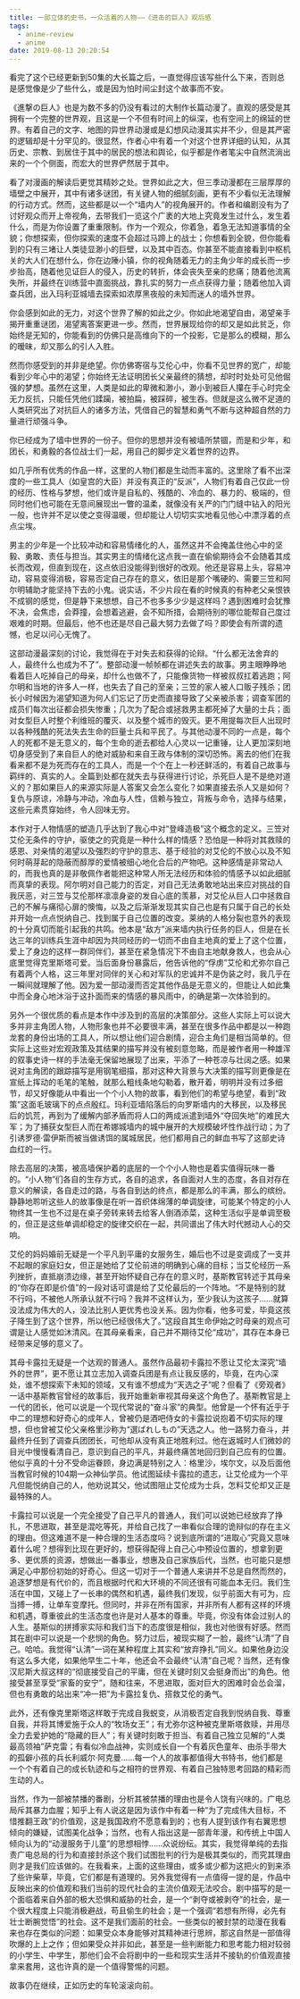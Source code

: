 ```yaml
---
title: 一部立体的史书，一众活着的人物——《进击的巨人》观后感
tags:
  - anime-review
  - anime
date: 2019-08-13 20:20:54
---
```



看完了这个已经更新到50集的大长篇之后，一直觉得应该写些什么下来，否则总是感觉像是少了些什么，或是因为怕时间尘封这个故事而不安。

《進撃の巨人》也是为数不多的仍没有看过的大制作长篇动漫了。直观的感受是其拥有一个完整的世界观，且这是一个不但有时间上的纵深，也有空间上的绵延的世界。有着自己的文字、地图的异世界动漫或是幻想风动漫其实并不少，但是其严密的逻辑却是十分罕见的。很显然，作者心中有着一个对这个世界详细的认知，从其历史、宗教、到居住于其中的居民的想法和舆论，似乎都是作者笔尖中自然流淌出来的一个个侧面，而宏大的世界俨然居于其中。

看了对漫画的解读后更觉其精妙之处。世界如此之大，但三季动漫都在三层厚厚的墙壁之中展开，其中有诸多谜团，有关键人物的细腻刻画，更有不少看似无法理解的行动方式。然而，这些都是以一个“墙内人”的视角展开的。作者和编剧没有为了讨好观众而开上帝视角，去带我们一览这个广袤的大地上究竟发生过什么，发生着什么，而是为你设置了重重限制。作为一个观众，你着急，着急无法知道事情的全貌；你想探索，但你探索的速度不会超过马蹄上的战士；你想看到全貌，但你能看到的只有三堵让人类徒显渺小的巨壁，以及其中百态。你甚至不能直接看到中枢机关的大人们在想什么，你在边陲小镇，你的视角随着无力的主角少年的成长而一步步抬高，随着他见证巨人的侵入，历史的转折，体会丧失至亲的悲痛；随着他流离失所，并最终在训练营中直面挑战，靠扎实的努力一点点获得力量；随着他加入调查兵团，出入玛利亚城墙去探索如浓厚黑夜般的未知而迷人的墙外世界。

你会感到如此的无力，对这个世界了解的如此之少。你如此地渴望自由，渴望亲手揭开重重谜团，渴望离答案更进一步。然而，世界展现给你的却又是如此贫乏，你始终是无知的，你能看到的仿佛只是高维向下的一个投影，它是那么的模糊，那么的暧昧，却又那么的引人入胜。

然而你感受到的并非是绝望。你仿佛寄宿与艾伦心中，你看不见世界的宽广，却能看到少年心中的渴望；你始终无法证明团长父亲最终的猜想，却时时处处可见他倔强的梦想。虽然在这里，人类是如此的卑微和渺小，渺小到被巨人攥在手心时完全无力反抗，只能任凭他们蹂躏，被拍扁，被踩碎，被生吞。但就是这么微不足道的人类研究出了对抗巨人的诸多方法，凭借自己的智慧和勇气不断与这种超自然的力量进行顽强斗争。

你已经成为了墙中世界的一份子。但你的思想并没有被墙所禁锢，而是和少年，和团长，和勇毅的各位战士们一起，用自己的脚步定义着世界的边界。

如几乎所有优秀的作品一样，这里的人物们都是生动而丰富的。这里除了看不出深度的一些工具人（如皇宫的大臣）并没有真正的“反派”，人物们有着自己仅此一份的经历、性格与梦想，他们或许是自私的、残酷的、冷血的、暴力的、极端的，但同时他们也可能在无意间展现出一瞥的温柔，就像没有关严的门门缝中钻入的阳光一般，也许并不足以使之变得温暖，但却能让人切切实实地看见他心中漂浮着的点点尘埃。

男主的少年是一个比较冲动和容易情绪化的人，虽然这并不会掩盖住他心中的坚毅、勇敢、责任与担当。其实男主的情绪化这点我一直在偷偷期待会不会随着其成长而改观，但直到现在，这点依旧没能得到很好的改观。他还是容易上头，容易冲动，容易变得消极，容易否定自己存在的意义，依旧是那个嘴硬的、需要三笠和阿尔明辅助才能坚持下去的小鬼。说实话，不少片段在看的时候真的有种老父亲恨铁不成钢的感觉，但是静下来想想，自己不也多多少少是这样吗？遇到困难时会犹豫不决，会焦虑，会莽撞，会想着逃避，会不知所措，会期待别的哪位能帮自己度过艰难的时期。但最后，他不也还是尽自己最大努力去做了吗？即使会有所谓的遗憾，也足以问心无愧了。

这部动漫最深刻的讨论，我觉得在于对失去和获得的论辩。“什么都无法舍弃的人，最终什么也成为不了”。整部动漫一帧帧都在讲述失去的故事。男主眼睁睁地看着巨人吃掉自己的母亲，却什么也做不了，只能像货物一样被叔叔扛着逃跑；阿尔明和当地的许多人一样，也失去了自己的至亲；三笠的家人被人口贩子残杀；团长小时候因为渴望知道为何人们忘记了历史而直接导致了父亲被杀害；调查军团的成员们每次出征都会损失惨重；几次为了配合或拯救男主都死掉了大量的士兵；面对女型巨人时整个利维班的覆灭、以及整个城市的毁灭。更不用提每次巨人出现时以各种残酷的死法失去生命的巨量士兵和平民了。与其他动漫不同的一点是，每个人的死都不是无意义的，每个生命的逝去都给人心灵以一记重锤，让人更加深刻地切身感受到了来自巨人的绝对威胁和来自王政与体制的深切恐怖。离去的他们在我看来都不是为死而存在的工具人，而是一个个在上一秒还鲜活的，有着自己故事与羁绊的、真实的人。全篇到处都在就失去与获得进行讨论，杀死巨人是不是绝对道义的？那如果巨人的来源实际是人答案又会怎么变化？如果直接去杀人又是如何？复仇与原谅，冷静与冲动，冷血与人性，信赖与独立，背叛与命令，选择与结果，这些元素贯穿始终，令人回味无穷。

本作对于人物情感的塑造几乎达到了我心中对“登峰造极”这个概念的定义。三笠对艾伦无条件的守护，驱使之的究竟是一种什么样的情感？恐怕是一种将对其救赎的感恩、对亲情的渴望以及强烈的守护的意志、基于经验的对艾伦的不放心以及不知何时萌芽起的隐蔽而醇厚的爱情被细心地化合后的产物吧。这种感情是非常动人的，而我也真的是非敬佩作者能把这种常人所无法经历和体验的情感予以如此细腻而真挚的表现。阿尔明对自己能力的否定，对自己无法勇敢地站出来应对挑战的自我厌恶，对三笠与艾伦那样凛凛身姿的发自心底的羡慕，对艾伦从巨人口中拯救自己的不解与痛彻心扉的懊悔，以及之后渐渐发现其实自己也是有只属于自己的长处并开始一点点悦纳自己、找到属于自己位置的改变。莱纳的人格分裂也意外的表现的十分真切而能引起我的共鸣。他本是“敌方”派来墙内执行任务的巨人，但是在长达三年的训练兵生涯中却因为共同经历的一切而不由自主地真的爱上了这个位置，爱上了身边的这样一群同伴们，甚至在紧急情况下不由自主地献身救人，也会从心底里觉得克里斯塔可爱。当后面身份暴露后，他告诉他的“俘虏”艾伦和尤弥尔自己有着两个人格，这三年里对同伴的关心和对军队的忠诚并不是伪装之时，我几乎在一瞬间就理解了他。因为爱一部动漫而否定其他作品是无意义的，但能让人如此集中而全身心地沐浴于这扑面而来的情感的暴风雨中，的确是第一次体验到的。

另外一个很优质的看点是本作中涉及到的高层的决策部分。这些人实际上可以说大多并非主角团人物，人物形象也并不必要很丰满，甚至在很多作品中都是以一种跑龙套的身份出场的工具人，所以想让他们迎合剧情，迎合主角们是相当简单的。但实际上这些对宏观政策及其结果的描写并没有被刻意忽略，而是被作者用一种雄浑的叙事史诗一样的手法毫无保留地展现了出来，平添了一种苍凉与壮阔之感。如果说对主角团的跟踪描写是用钢笔细描，那对这种大背景与大决策的描写则更像是在宣纸上挥动的毛笔的笔触，就那么粗线条地勾勒着，散开着，明明并没有过多细节，却又好像能从中看出一个个小人物的故事，看到他们的希望与绝望，看到“政策”这面毛玻璃下的点点殷红。玛利亚墙陷落后的向罗斯墙内的大移民，以及移民后的饥荒，再到为了缓解内部矛盾而将人口的两成派遣到墙外“夺回失地”的难民大军；为了捕获女型巨人而在希娜城墙内的城中展开的大规模破坏性作战行动；为了引诱罗德·雷伊斯而被当做诱饵的属城居民，他们都用自己的鲜血书写了这部史诗血红的一行。

除去高层的决策，被高墙保护着的底层的一个个小人物也是着实值得玩味一番的。“小人物”们各自的生存方式，各自的追求，各自面对人生的态度，各自对存在意义的解读，各自走过的路，与各自到达的终点，都是那么的丰满，那么的缤纷。静静地聆听这些人的故事像是在听一首织体绵薄的单调旋律，可能某个特定的小人物终其一生也不过是在桌子旁转来转去给客人倒酒添菜，这种生活似乎是单调至极的，但正是这些单调却稳定的旋律交织在一起，共同谱出了伟大时代撼动人心的交响。

艾伦的妈妈婚前无疑是一个平凡到平庸的女服务生，婚后也不过是变调成了一支并不起眼的家庭妇女，但正是她给了艾伦前进的明确到心痛的目标；当艾伦经历一系列挫折，直抵崩溃边缘，甚至开始怀疑自己存在的意义时，基斯教官转述于其母亲的“你存在即是价值”的一段对话可谓是给了艾伦最后的一个阵地。“不是特别的就不行吗，不被他人所承认就不行吗？我并不这样认为，至少我认为这孩子......就算没法成为伟大的人，没法比别人更优秀也没关系。因为你看，他多可爱，毕竟这孩子降生到了这个世界，所以他已经很伟大了。”这段自其生命伊始之时母亲的观点可谓是让人感觉如沐清风。在其母亲看来，自己并不期待艾伦“成功”，其存在本身已经带来足够的意义了。

其母卡露拉无疑是一个达观的普通人。虽然作品最初卡露拉不愿让艾伦太深究“墙外的世界”，更不愿让其立志加入调查兵团是有点让我反感的，毕竟，在内心深处，谁不想探索下未知的领域，又有谁不想成为“天选之子”呢？但看了《旁观者》一话中基斯教官曾经的故事后，我开始重新审视其母亲这个角色了。基斯教官是上一代的团长，他可以说是一个现代常说的“奋斗家”的典型。他曾是一个怀有近乎于中二的理想和好奇心的成年人，曾被仍是酒吧侍女的卡露拉说抱着不切实际的理想，但也曾被艾伦父亲格里沙称为“選ばれしもの”天选之人。他一路努力奋斗，并最终升任到了调查兵团团长，可他却从没有真正地胜利过。他在返城时人们微妙的目光中慢慢看清自己，意识到自己的平凡，并最终痛苦地回归到自己应有的位置。他似乎真的十分不受命运眷顾，身边满是特别之人：格里沙，埃尔文，以及后面他当教官时候的104期一众神仙学员。他试图延续卡露拉的遗志，让艾伦成为一个平凡但能悦纳自己的人，他劝说其父，他试图阻止艾伦成为士兵，怎料艾伦却又正是最特殊的人。

卡露拉可以说是一个完全接受了自己平凡的普通人，我们可以说她已经放弃了挣扎，不思进取，甚至是混吃等死，并给自己找了一串看似合理的诡辩似的存在主义的理由。但这难道不是一种合理的生活态度吗？说到底所谓的“进取心”究竟又意味着什么呢？想得到比现在更好的，想获得配得上自己心中预设位置的，想拿到更多、更优质的资源，想做出一番事业，想惠及自己家族后代，当然，也可能只是想满足心中那份初始的好奇心。但这一切对于一个普通人来讲并不总是自然而然的，追逐梦想是有代价的，而且根据时代和大环境的不同还很有可能血本无归。我们生活在中国，又碰上了一长串的偶然和机遇，最终我们发现，似乎前面大有可为，应当搏一搏，让单车变摩托。但同时，并非在所有国家，并非所有人都有这样的环境和机遇，尊重彼此的生活态度也许是对人基本的尊重。毕竟，你没有体会过别人的人生。基斯似的拼搏家实际和我们当下的态度很是相似，我也对他很有好感。然而其在剧中可以说是一个悲悯的角色。努力过后，被现实糊了一脸，最终“认清”了自己。哈哈。我觉得“认清”一词在某种程度上其实和“放弃挣扎”同义。如果他身边没有这么多大佬，如果他早生二十年，他还会不会最终“认清”自己呢？当然，还有像汉尼斯大叔这样的“彻底接受自己的平庸，但在关键时刻又会挺身而出”的角色。他接受甚至享受“家畜的安宁”，随和往来，不思进取，面对巨大的困难时会怂会溜，但也有勇敢的站出来“冲一把”为卡露拉复仇、搭救艾伦的勇气。

此外，还有像克里斯塔这样敢于完成自我蜕变，从消极否定自我到悦纳自我、尊重自我，并将其博爱施于众人的“牧场女王”；有尤弥尔这种被克里斯塔救赎，并用尽全力去爱护她的“隐藏的巨人”；有关键时刻敢于担当、有着自己独立见解的“人类最高领袖”萨克雷；有看似冷血战神，实则成长自一个有着灰色童年、由杀手带大的孤僻小孩的兵长利威尔·阿克曼......每一个人的故事都值得大书特书，他们都是一个个有着自己的成长轨迹和与之相符的世界观、有着自己独特思考回路的精彩而生动的人。

当然，作为一部被禁播的番剧，分析其被禁播的理由也是令人饶有兴味的。广电总局斥其暴力血腥；知乎上有人说这是因为该作中有着一种“为了完成伟大目标，不惜推翻王政”的价值观，这是我国政府不愿意看到的；也有人提到该作有右翼思想倾向的嫌疑，试图美化战争；当然，也有人指出这是一部青年漫，和传统上中国人倾向认为的“动漫服务于儿童”的思想相悖......众说纷纭。其实，我觉得单纯的去指责广电总局的行为和直接封杀这个我们试图批判的行为是极其类似的，而究其理由则才是我们应该做的。在我看来，上面的这些理由，或多或少都为这把火的到来添了些许柴草，毕竟，它们都是有道理的。另外我觉得有一点值得一提的是，作品中反映出来的价值观和我们当前的现代社会的主流价值观无法咬合。剧中描写的是一个面临着来自外部的极大恐惧和威胁的社会，是一个“剥夺或被剥夺”的社会，是一个很大程度上只能消极避战，苟且偷生的社会；是一个强调“若想有所得，必先有壮士断腕觉悟”的社会。这不是我们面前的社会。一些类似的被封禁的动漫在我看来也存在类似的问题：如果受众本身能够对其精神进行思辨，那这自然是一部值得吹爆的上上之作；但如果受众并非如此，甚至是一些判断能力和思考能力相对较弱的小学生、中学生，那他们会不会将剧中的一些和现实生活并不接轨的价值观直接拿来套用，这也许真的是一个值得警惕的问题。

故事仍在继续，正如历史的车轮滚滚向前。